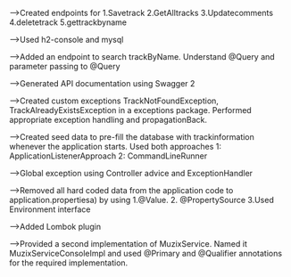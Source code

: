 -->Created endpoints for
    1.Savetrack
    2.GetAlltracks
    3.Updatecomments
    4.deletetrack
    5.gettrackbyname

-->Used h2-console and mysql

-->Added an endpoint to search trackByName. Understand @Query and parameter passing to @Query

-->Generated API documentation using Swagger 2

-->Created custom exceptions TrackNotFoundException, TrackAlreadyExistsException in a exceptions package. Performed appropriate exception handling and propagationBack.

-->Created seed data to pre-fill the database with trackinformation whenever the application starts.
    Used both approaches
        1: ApplicationListenerApproach
        2: CommandLineRunner

-->Global exception using Controller advice and ExceptionHandler

-->Removed all hard coded data from the application code to application.propertiesa) by using
      1.@Value.
      2. @PropertySource
      3.Used Environment interface

-->Added Lombok plugin

-->Provided a second implementation of MuzixService. Named it MuzixServiceConsoleImpl and used @Primary and @Qualifier annotations for the required implementation.